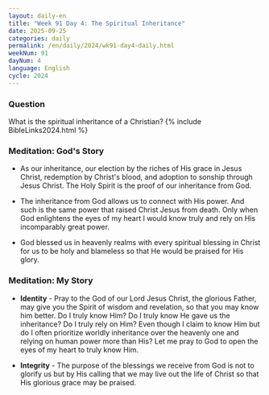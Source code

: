 ```yaml
---
layout: daily-en
title: "Week 91 Day 4: The Spiritual Inheritance"
date: 2025-09-25
categories: daily
permalink: /en/daily/2024/wk91-day4-daily.html
weekNum: 91
dayNum: 4
language: English
cycle: 2024
---
```

### Question     
What is the spiritual inheritance of a Christian?
{% include BibleLinks2024.html %} 

### Meditation: God's Story   
+ As our inheritance, our election by the riches of His grace in Jesus Christ, redemption by Christ's blood, and adoption to sonship through Jesus Christ. The Holy Spirit is the proof of our inheritance from God. 

+ The inheritance from God allows us to connect with His power. And such is the same power that raised Christ Jesus from death. Only when God enlightens the eyes of my heart I would know truly and rely on His incomparably great power. 

+ God blessed us in heavenly realms with every spiritual blessing in Christ for us to be holy and blameless so that He would be praised for His glory. 

### Meditation: My Story   
+ **Identity** - Pray to the God of our Lord Jesus Christ, the glorious Father, may give you the Spirit of wisdom and revelation, so that you may know him better. Do I truly know Him? Do I truly know He gave us the inheritance? Do I truly rely on Him? Even though I claim to know Him but do I often prioritize worldly inheritance over the heavenly one and relying on human power more than His? Let me pray to God to open the eyes of my heart to truly know Him. 

+ **Integrity** - The purpose of the blessings we receive from God is not to glorify us but by His calling that we may live out the life of Christ so that His glorious grace may be praised. 
